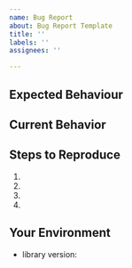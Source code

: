 ```yaml
---
name: Bug Report
about: Bug Report Template
title: ''
labels: ''
assignees: ''

---
```


<!--- Provide a general summary of the issue in the Title above -->

## Expected Behaviour

<!--- What should happen -->

## Current Behavior

<!--- What happens instead of the expected behavior -->

## Steps to Reproduce 

<!---
Provide a link to an example, or an unambiguous set of steps to
reproduce this bug. Include code to reproduce, if relevant
--->
1.
1.
1.
1.

## Your Environment

<!--- Include as many relevant details about the environment you experienced the bug in -->

- library version:
